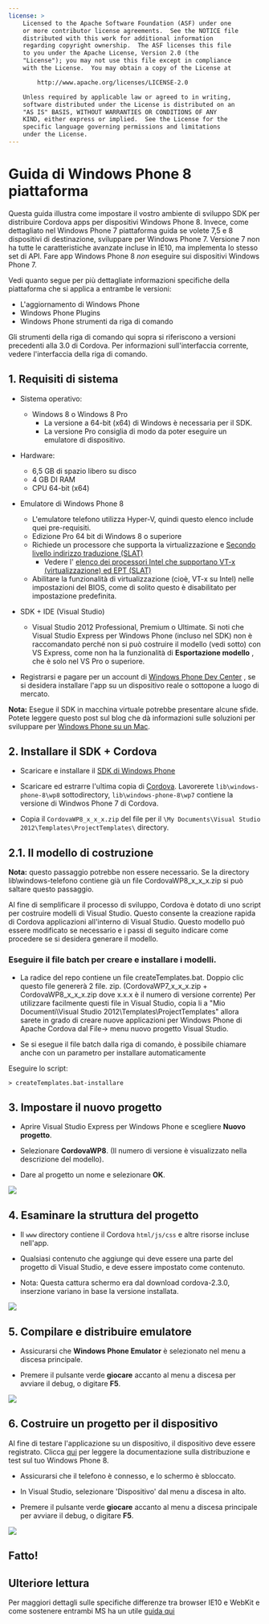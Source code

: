 ```yaml
---
license: >
    Licensed to the Apache Software Foundation (ASF) under one
    or more contributor license agreements.  See the NOTICE file
    distributed with this work for additional information
    regarding copyright ownership.  The ASF licenses this file
    to you under the Apache License, Version 2.0 (the
    "License"); you may not use this file except in compliance
    with the License.  You may obtain a copy of the License at

        http://www.apache.org/licenses/LICENSE-2.0

    Unless required by applicable law or agreed to in writing,
    software distributed under the License is distributed on an
    "AS IS" BASIS, WITHOUT WARRANTIES OR CONDITIONS OF ANY
    KIND, either express or implied.  See the License for the
    specific language governing permissions and limitations
    under the License.
---
```


# Guida di Windows Phone 8 piattaforma

Questa guida illustra come impostare il vostro ambiente di sviluppo SDK per distribuire Cordova apps per dispositivi Windows Phone 8. Invece, come dettagliato nel Windows Phone 7 piattaforma guida se volete 7,5 e 8 dispositivi di destinazione, sviluppare per Windows Phone 7. Versione 7 non ha tutte le caratteristiche avanzate incluse in IE10, ma implementa lo stesso set di API. Fare app Windows Phone 8 *non* eseguire sui dispositivi Windows Phone 7.

Vedi quanto segue per più dettagliate informazioni specifiche della piattaforma che si applica a entrambe le versioni:

*   L'aggiornamento di Windows Phone
*   Windows Phone Plugins
*   Windows Phone strumenti da riga di comando

Gli strumenti della riga di comando qui sopra si riferiscono a versioni precedenti alla 3.0 di Cordova. Per informazioni sull'interfaccia corrente, vedere l'interfaccia della riga di comando.

## 1. Requisiti di sistema

*   Sistema operativo:
    
    *   Windows 8 o Windows 8 Pro 
        *   La versione a 64-bit (x64) di Windows è necessaria per il SDK.
        *   La versione Pro consiglia di modo da poter eseguire un emulatore di dispositivo.

*   Hardware:
    
    *   6,5 GB di spazio libero su disco
    *   4 GB DI RAM
    *   CPU 64-bit (x64)

*   Emulatore di Windows Phone 8
    
    *   L'emulatore telefono utilizza Hyper-V, quindi questo elenco include quei pre-requisiti.
    *   Edizione Pro 64 bit di Windows 8 o superiore
    *   Richiede un processore che supporta la virtualizzazione e [Secondo livello indirizzo traduzione (SLAT)][1] 
        *   Vedere l' [elenco dei processori Intel che supportano VT-x (virtualizzazione) ed EPT (SLAT)][2]
    *   Abilitare la funzionalità di virtualizzazione (cioè, VT-x su Intel) nelle impostazioni del BIOS, come di solito questo è disabilitato per impostazione predefinita.

*   SDK + IDE (Visual Studio)
    
    *   Visual Studio 2012 Professional, Premium o Ultimate. Si noti che Visual Studio Express per Windows Phone (incluso nel SDK) non è raccomandato perché non si può costruire il modello (vedi sotto) con VS Express, come non ha la funzionalità di **Esportazione modello** , che è solo nel VS Pro o superiore.

*   Registrarsi e pagare per un account di [Windows Phone Dev Center][3] , se si desidera installare l'app su un dispositivo reale o sottopone a luogo di mercato.

 [1]: http://en.wikipedia.org/wiki/Second_Level_Address_Translation
 [2]: http://ark.intel.com/Products/VirtualizationTechnology
 [3]: http://dev.windowsphone.com/en-us/publish

**Nota:** Esegue il SDK in macchina virtuale potrebbe presentare alcune sfide. Potete leggere questo post sul blog che dà informazioni sulle soluzioni per sviluppare per [Windows Phone su un Mac][4].

 [4]: http://aka.ms/BuildaWP8apponaMac

## 2. Installare il SDK + Cordova

*   Scaricare e installare il [SDK di Windows Phone][5]

*   Scaricare ed estrarre l'ultima copia di [Cordova][6]. Lavorerete `lib\windows-phone-8\wp8` sottodirectory, `lib\windows-phone-8\wp7` contiene la versione di Windwos Phone 7 di Cordova.

*   Copia il `CordovaWP8_x_x_x.zip` del file per il `\My Documents\Visual Studio 2012\Templates\ProjectTemplates\` directory.

 [5]: http://www.microsoft.com/en-us/download/details.aspx?id=35471
 [6]: http://phonegap.com/download

## 2.1. Il modello di costruzione

**Nota:** questo passaggio potrebbe non essere necessario. Se la directory lib\windows-telefono contiene già un file CordovaWP8\_x\_x_x.zip si può saltare questo passaggio.

Al fine di semplificare il processo di sviluppo, Cordova è dotato di uno script per costruire modelli di Visual Studio. Questo consente la creazione rapida di Cordova applicazioni all'interno di Visual Studio. Questo modello può essere modificato se necessario e i passi di seguito indicare come procedere se si desidera generare il modello.

### Eseguire il file batch per creare e installare i modelli.

*   La radice del repo contiene un file createTemplates.bat. Doppio clic questo file genererà 2 file. zip. (CordovaWP7\_x\_x\_x.zip + CordovaWP8\_x\_x\_x.zip dove x.x.x è il numero di versione corrente) Per utilizzare facilmente questi file in Visual Studio, copia li a "Mio Documenti\Visual Studio 2012\Templates\ProjectTemplates\" allora sarete in grado di creare nuove applicazioni per Windows Phone di Apache Cordova dal File-> menu nuovo progetto Visual Studio.

*   Se si esegue il file batch dalla riga di comando, è possibile chiamare anche con un parametro per installare automaticamente

Eseguire lo script:

    > createTemplates.bat-installare
    

## 3. Impostare il nuovo progetto

*   Aprire Visual Studio Express per Windows Phone e scegliere **Nuovo progetto**.

*   Selezionare **CordovaWP8**. (Il numero di versione è visualizzato nella descrizione del modello).

*   Dare al progetto un nome e selezionare **OK**.

![][7]

 [7]: img/guide/platforms/wp8/StandAloneTemplate.png

## 4. Esaminare la struttura del progetto

*   Il `www` directory contiene il Cordova `html/js/css` e altre risorse incluse nell'app.

*   Qualsiasi contenuto che aggiunge qui deve essere una parte del progetto di Visual Studio, e deve essere impostato come contenuto.

*   Nota: Questa cattura schermo era dal download cordova-2.3.0, inserzione variano in base la versione installata.

![][8]

 [8]: img/guide/platforms/wp8/projectStructure.png

## 5. Compilare e distribuire emulatore

*   Assicurarsi che **Windows Phone Emulator** è selezionato nel menu a discesa principale.

*   Premere il pulsante verde **giocare** accanto al menu a discesa per avviare il debug, o digitare **F5**.

![][9]

 [9]: img/guide/platforms/wp8/BuildEmulator.png

## 6. Costruire un progetto per il dispositivo

Al fine di testare l'applicazione su un dispositivo, il dispositivo deve essere registrato. Clicca [qui][10] per leggere la documentazione sulla distribuzione e test sul tuo Windows Phone 8.

 [10]: http://msdn.microsoft.com/en-us/library/windowsphone/develop/ff402565(v=vs.105).aspx

*   Assicurarsi che il telefono è connesso, e lo schermo è sbloccato.

*   In Visual Studio, selezionare 'Dispositivo' dal menu a discesa in alto.

*   Premere il pulsante verde **giocare** accanto al menu a discesa principale per avviare il debug, o digitare **F5**.

![][11]

 [11]: img/guide/platforms/wp7/wpd.png

## Fatto!

## Ulteriore lettura

Per maggiori dettagli sulle specifiche differenze tra browser IE10 e WebKit e come sostenere entrambi MS ha un utile [guida qui][12]

 [12]: http://blogs.windows.com/windows_phone/b/wpdev/archive/2012/11/15/adapting-your-webkit-optimized-site-for-internet-explorer-10.aspx